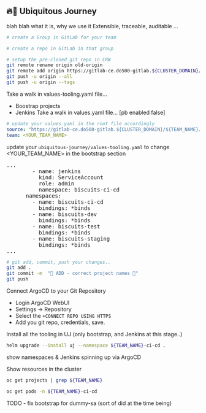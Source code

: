 ## 🔥🦄 Ubiquitous Journey
blah blah what it is, why we use it
Extensible, traceable, auditable ...

```bash
# create a Group in GitLab for your team

# create a repo in GitLab in that group

# setup the pre-cloned git repo in CRW
git remote rename origin old-origin
git remote add origin https://gitlab-ce.do500-gitlab.${CLUSTER_DOMAIN}/${TEAM_NAME}/team-excercise.git
git push -u origin --all
git push -u origin --tags
```

Take a walk in values-tooling.yaml file...
* Boostrap projects 
* Jenkins
Take a walk in values.yaml file... [pb enabled false]

```yaml
# update your values.yaml in the root file accordingly
source: "https://gitlab-ce.do500-gitlab.${CLUSTER_DOMAIN}/${TEAM_NAME}/tech-exercise.git"
team: <YOUR_TEAM_NAME>
```

update your `ubiquitous-journey/values-tooling.yaml` to change <YOUR_TEAM_NAME> in the bootstrap section
<pre class="language-yaml">
...
        - name: jenkins
          kind: ServiceAccount
          role: admin
          namespace: biscuits-ci-cd
      namespaces:
        - name: biscuits-ci-cd
          bindings: *binds
        - name: biscuits-dev
          bindings: *binds
        - name: biscuits-test
          bindings: *binds
        - name: biscuits-staging
          bindings: *binds
...
</pre>

```bash
# git add, commit, push your changes..
git add .
git commit -m  "🦆 ADD - correct project names 🦆" 
git push 
```

Connect ArgoCD to your Git Repository
- Login ArgoCD WebUI
- Settings -> Repository
- Select the `+CONNECT REPO USING HTTPS`
- Add you git repo, credentials, save.


Install all the tooling in UJ (only bootstrap, and Jenkins at this stage..)
```bash
helm upgrade --install uj --namespace ${TEAM_NAME}-ci-cd .
```
show namespaces & Jenkins spinning up via ArgoCD 

Show resources in the cluster
```bash
oc get projects | grep ${TEAM_NAME}
```
```bash
oc get pods -n ${TEAM_NAME}-ci-cd
```

TODO - fix bootstrap for dummy-sa (sort of did at the time being)